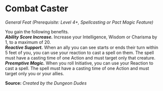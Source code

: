 # Combat Caster
*General Feat (Prerequisite: Level 4+, Spellcasting or Pact Magic Feature)*  

You gain the following benefits.  
***Ability Score Increase.*** Increase your Intelligence, Wisdom or Charisma by 1, to a maximum of 20.  
***Reactive Support.*** When an ally you can see starts or ends their turn within 5 feet of you, you can use your reaction to cast a spell on them. The spell must have a casting time of one Action and must target only that creature.  
***Preemptive Magic.*** When you roll Initiative, you can use your Reaction to cast a spell. The spell must have a casting time of one Action and must target only you or your allies.



**Source:** *Created by the Dungeon Dudes*